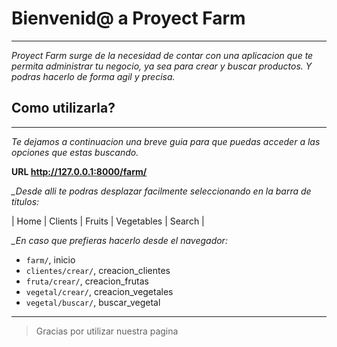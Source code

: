 # Bienvenid@ a Proyect Farm
---
*Proyect Farm surge de la necesidad de contar con una aplicacion que te permita administrar tu negocio, ya sea para crear y buscar productos. Y podras hacerlo de forma agil y precisa.*  

## Como utilizarla? ## 
---
*Te dejamos a continuacion una breve guia para que puedas acceder a las opciones que estas buscando.*

**URL http://127.0.0.1:8000/farm/**

*_Desde alli te podras desplazar facilmente seleccionando en la barra de titulos:*

| Home | Clients | Fruits | Vegetables | Search |



*_En caso que prefieras hacerlo desde el navegador:*
- `farm/`, inicio
- `clientes/crear/`, creacion_clientes
- `fruta/crear/`, creacion_frutas
- `vegetal/crear/`, creacion_vegetales
- `vegetal/buscar/`, buscar_vegetal
---

> Gracias por utilizar nuestra pagina 
